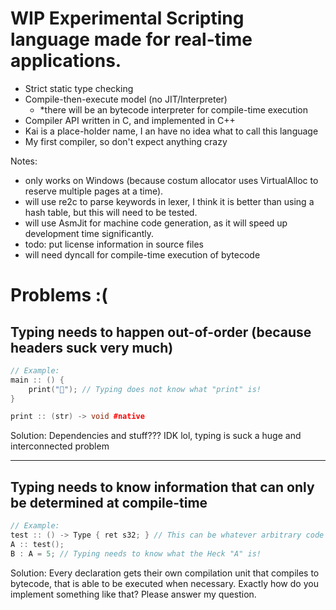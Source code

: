 
# WIP Experimental Scripting language made for real-time applications.

- Strict static type checking
- Compile-then-execute model (no JIT/Interpreter)
	- *there will be an bytecode interpreter for compile-time execution
- Compiler API written in C, and implemented in C++
- Kai is a place-holder name, I an have no idea what to call this language
- My first compiler, so don't expect anything crazy

Notes:
- only works on Windows (because costum allocator uses VirtualAlloc to reserve multiple pages at a time).
- will use re2c to parse keywords in lexer, I think it is better than using a hash table, but this will need to be tested.
- will use AsmJit for machine code generation, as it will speed up development time significantly.
- todo: put license information in source files
- will need dyncall for compile-time execution of bytecode

# Problems :(

## Typing needs to happen out-of-order (because headers suck very much)
```C++
// Example:
main :: () {
	print("🤩"); // Typing does not know what "print" is!
}

print :: (str) -> void #native
```
Solution: Dependencies and stuff??? IDK lol, typing is suck a huge and interconnected problem

---

## Typing needs to know information that can only be determined at compile-time
```C++
// Example:
test :: () -> Type { ret s32; } // This can be whatever arbitrary code
A :: test();
B : A = 5; // Typing needs to know what the Heck "A" is!
```
Solution: Every declaration gets their own compilation unit that compiles to bytecode, that is able to be executed when necessary. Exactly how do you implement something like that? Please answer my question.